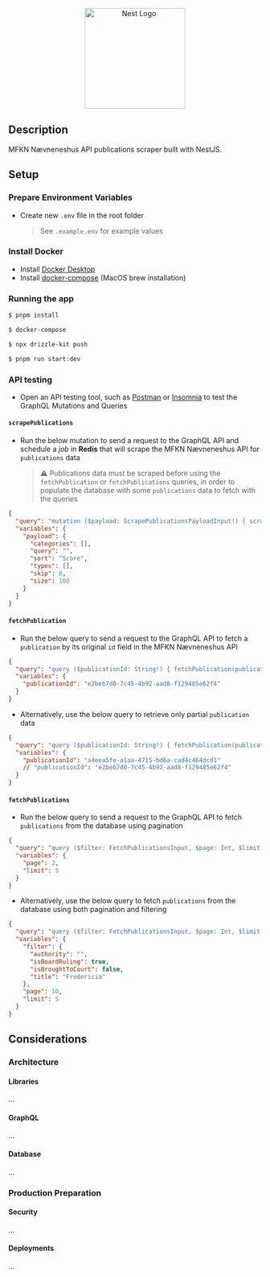 <p align="center">
  <a href="http://nestjs.com/" target="blank"><img src="https://nestjs.com/img/logo-small.svg" width="200" alt="Nest Logo" /></a>
</p>

## Description

MFKN Nævneneshus API publications scraper built with NestJS.

## Setup

### Prepare Environment Variables

- Create new `.env` file in the root folder
  > See `.example.env` for example values

### Install Docker

- Install [Docker Desktop](https://www.docker.com/get-started/)
- Install [docker-compose](https://formulae.brew.sh/formula/docker-compose) (MacOS brew installation)

### Running the app

```bash
$ pnpm install

$ docker-compose

$ npx drizzle-kit push

$ pnpm run start:dev
```

### API testing

- Open an API testing tool, such as [Postman](https://www.postman.com/) or [Insomnia](https://insomnia.rest/) to test the GraphQL Mutations and Queries

#### `scrapePublications`

- Run the below mutation to send a request to the GraphQL API and schedule a _job_ in **Redis** that will scrape the MFKN Nævneneshus API for `publications` data

  > ⚠️ Publications data must be scraped before using the `fetchPublication` or `fetchPublications` queries, in order to populate the database with some `publications` data to fetch with the queries

```json
{
  "query": "mutation ($payload: ScrapePublicationsPayloadInput!) { scrapePublications(payload: $payload) { name id data { categories query sort types skip size } } }",
  "variables": {
    "payload": {
      "categories": [],
      "query": "",
      "sort": "Score",
      "types": [],
      "skip": 0,
      "size": 100
    }
  }
}
```

#### `fetchPublication`

- Run the below query to send a request to the GraphQL API to fetch a `publication` by its original `id` field in the MFKN Nævneneshus API

```json
{
  "query": "query ($publicationId: String!) { fetchPublication(publicationId: $publicationId) { id highlights type categories jnr title abstract published_date date is_board_ruling is_brought_to_court authority body documents { file title } } }",
  "variables": {
    "publicationId": "e2beb7d0-7c45-4b92-aad8-f129485e62f4"
  }
}
```

- Alternatively, use the below query to retrieve only partial `publication` data

```json
{
  "query": "query ($publicationId: String!) { fetchPublication(publicationId: $publicationId) { id highlights type jnr title abstract authority body } }",
  "variables": {
    "publicationId": "a4eea5fe-a1aa-4715-bd6a-cad4c464dcd1"
    // "publicationId": "e2beb7d0-7c45-4b92-aad8-f129485e62f4"
  }
}
```

#### `fetchPublications`

- Run the below query to send a request to the GraphQL API to fetch `publications` from the database using pagination

```json
{
  "query": "query ($filter: FetchPublicationsInput, $page: Int, $limit: Int) { fetchPublications(filter: $filter, page: $page, limit: $limit) { type jnr title abstract published_date date is_board_ruling is_brought_to_court authority } }",
  "variables": {
    "page": 2,
    "limit": 5
  }
}
```

- Alternatively, use the below query to fetch `publications` from the database using both pagination and filtering

```json
{
  "query": "query ($filter: FetchPublicationsInput, $page: Int, $limit: Int) { fetchPublications(filter: $filter, page: $page, limit: $limit) { type jnr title abstract published_date date is_board_ruling is_brought_to_court authority } }",
  "variables": {
    "filter": {
      "authority": "",
      "isBoardRuling": true,
      "isBroughtToCourt": false,
      "title": "Fredericia"
    },
    "page": 10,
    "limit": 5
  }
}
```

## Considerations

### Architecture

#### Libraries

...

#### GraphQL

...

#### Database

...

### Production Preparation

#### Security

...

#### Deployments

...
